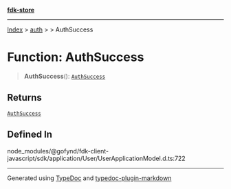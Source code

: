 [**fdk-store**](../../../README.md)
***

[Index](../../../API.md) > [auth](../../README.md) > [<internal>](../README.md) > AuthSuccess

# Function: AuthSuccess

> **AuthSuccess**(): [`AuthSuccess`](../type-aliases/type-alias.AuthSuccess.md)

## Returns

[`AuthSuccess`](../type-aliases/type-alias.AuthSuccess.md)

## Defined In

node\_modules/@gofynd/fdk-client-javascript/sdk/application/User/UserApplicationModel.d.ts:722

***
Generated using [TypeDoc](https://typedoc.org/) and [typedoc-plugin-markdown](https://www.npmjs.com/package/typedoc-plugin-markdown)
